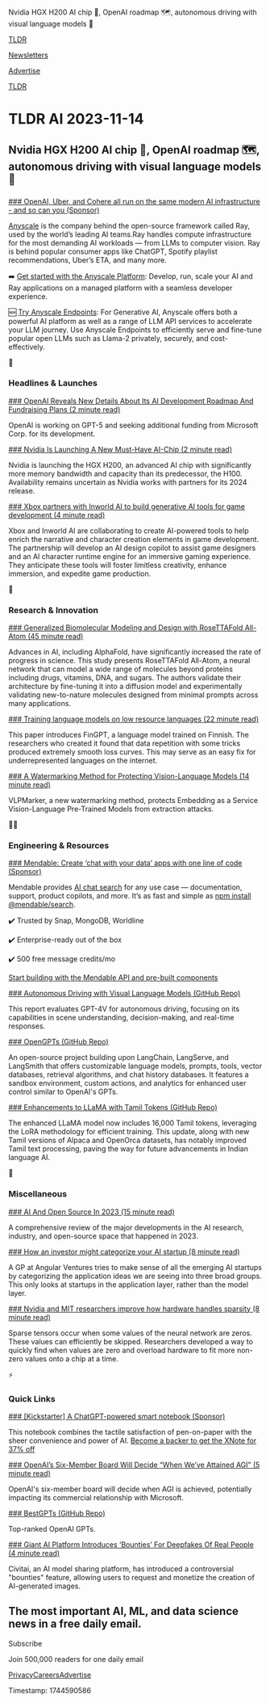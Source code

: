 Nvidia HGX H200 AI chip 💾, OpenAI roadmap 🗺️, autonomous driving with visual language models 🚗

[TLDR](/)

[Newsletters](/newsletters)

[Advertise](https://advertise.tldr.tech/)

[TLDR](/)

# TLDR AI 2023-11-14

## Nvidia HGX H200 AI chip 💾, OpenAI roadmap 🗺️, autonomous driving with visual language models 🚗

### 

[### OpenAI, Uber, and Cohere all run on the same modern AI infrastructure - and so can you (Sponsor)](https://www.anyscale.com/?utm_source=tldr&amp;utm_medium=newsletter&amp;utm_campaign=as-homepage)

[Anyscale](https://www.anyscale.com/?utm_source=tldr&utm_medium=newsletter&utm_campaign=as-homepage) is the company behind the open-source framework called Ray, used by the world’s leading AI teams.Ray handles compute infrastructure for the most demanding AI workloads — from LLMs to computer vision. Ray is behind popular consumer apps like ChatGPT, Spotify playlist recommendations, Uber’s ETA, and many more.

➡️ [Get started with the Anyscale Platform](https://www.anyscale.com/?utm_source=tldr&utm_medium=newsletter&utm_campaign=as-homepage): Develop, run, scale your AI and Ray applications on a managed platform with a seamless developer experience.

🆕 [Try Anyscale Endpoints](https://www.anyscale.com/endpoints?utm_source=tldr&utm_medium=newsletter&utm_campaign=as-endpoints): For Generative AI, Anyscale offers both a powerful AI platform as well as a range of LLM API services to accelerate your LLM journey. Use Anyscale Endpoints to efficiently serve and fine-tune popular open LLMs such as Llama-2 privately, securely, and cost-effectively.

🚀

### Headlines & Launches

[### OpenAI Reveals New Details About Its AI Development Roadmap And Fundraising Plans (2 minute read)](https://siliconangle.com/2023/11/13/openai-reveals-new-details-ai-development-roadmap-fundraising-plans/?utm_source=tldrai)

OpenAI is working on GPT-5 and seeking additional funding from Microsoft Corp. for its development.

[### Nvidia Is Launching A New Must-Have AI-Chip (2 minute read)](https://www.theverge.com/2023/11/13/23958823/nvidia-h200-ai-gpu-announced-specs-release-date?utm_source=tldrai)

Nvidia is launching the HGX H200, an advanced AI chip with significantly more memory bandwidth and capacity than its predecessor, the H100. Availability remains uncertain as Nvidia works with partners for its 2024 release.

[### Xbox partners with Inworld AI to build generative AI tools for game development (4 minute read)](https://inworld.ai/blog/xbox-partners-with-inworld-ai-to-build-generative-ai-tools-for-game-development?utm_source=tldrai)

Xbox and Inworld AI are collaborating to create AI-powered tools to help enrich the narrative and character creation elements in game development. The partnership will develop an AI design copilot to assist game designers and an AI character runtime engine for an immersive gaming experience. They anticipate these tools will foster limitless creativity, enhance immersion, and expedite game production.

🧠

### Research & Innovation

[### Generalized Biomolecular Modeling and Design with RoseTTAFold All-Atom (45 minute read)](https://www.biorxiv.org/content/10.1101/2023.10.09.561603v1?utm_source=tldrai)

Advances in AI, including AlphaFold, have significantly increased the rate of progress in science. This study presents RoseTTAFold All-Atom, a neural network that can model a wide range of molecules beyond proteins including drugs, vitamins, DNA, and sugars. The authors validate their architecture by fine-tuning it into a diffusion model and experimentally validating new-to-nature molecules designed from minimal prompts across many applications.

[### Training language models on low resource languages (22 minute read)](https://arxiv.org/abs/2311.05640?utm_source=tldrai)

This paper introduces FinGPT, a language model trained on Finnish. The researchers who created it found that data repetition with some tricks produced extremely smooth loss curves. This may serve as an easy fix for underrepresented languages on the internet.

[### A Watermarking Method for Protecting Vision-Language Models (14 minute read)](https://arxiv.org/abs/2311.05863v1?utm_source=tldrai)

VLPMarker, a new watermarking method, protects Embedding as a Service Vision-Language Pre-Trained Models from extraction attacks.

👨‍💻

### Engineering & Resources

[### Mendable: Create ‘chat with your data’ apps with one line of code (Sponsor)](https://www.mendable.ai/?utm_source=tldr-ai&amp;utm_campaign=20231114)

Mendable provides [AI chat search](https://www.mendable.ai/?utm_source=tldr-ai&utm_campaign=20231114) for any use case — documentation, support, product copilots, and more. It’s as fast and simple as [npm install @mendable/search](https://www.mendable.ai/?utm_source=tldr-ai&utm_campaign=20231114).

✔️ Trusted by Snap, MongoDB, Worldline

✔️ Enterprise-ready out of the box

✔️ 500 free message credits/mo

[Start building with the Mendable API and pre-built components](https://www.mendable.ai/?utm_source=tldr-ai&utm_campaign=20231114)

[### Autonomous Driving with Visual Language Models (GitHub Repo)](https://github.com/pjlab-adg/gpt4v-ad-exploration?utm_source=tldrai)

This report evaluates GPT-4V for autonomous driving, focusing on its capabilities in scene understanding, decision-making, and real-time responses.

[### OpenGPTs (GitHub Repo)](https://github.com/langchain-ai/opengpts?utm_source=tldrai)

An open-source project building upon LangChain, LangServe, and LangSmith that offers customizable language models, prompts, tools, vector databases, retrieval algorithms, and chat history databases. It features a sandbox environment, custom actions, and analytics for enhanced user control similar to OpenAI's GPTs.

[### Enhancements to LLaMA with Tamil Tokens (GitHub Repo)](https://github.com/abhinand5/tamil-llama?utm_source=tldrai)

The enhanced LLaMA model now includes 16,000 Tamil tokens, leveraging the LoRA methodology for efficient training. This update, along with new Tamil versions of Alpaca and OpenOrca datasets, has notably improved Tamil text processing, paving the way for future advancements in Indian language AI.

🎁

### Miscellaneous

[### AI And Open Source In 2023 (15 minute read)](https://magazine.sebastianraschka.com/p/ai-and-open-source-in-2023?utm_source=tldrai)

A comprehensive review of the major developments in the AI research, industry, and open-source space that happened in 2023.

[### How an investor might categorize your AI startup (8 minute read)](https://medium.com/angularventures/thin-and-ephemeral-vs-big-and-weak-vs-small-and-strong-53bb4b9d2bc8/?utm_source=tldrai)

A GP at Angular Ventures tries to make sense of all the emerging AI startups by categorizing the application ideas we are seeing into three broad groups. This only looks at startups in the application layer, rather than the model layer.

[### Nvidia and MIT researchers improve how hardware handles sparsity (8 minute read)](https://news.mit.edu/2023/new-techniques-efficiently-accelerate-sparse-tensors-1030?utm_source=tldrai)

Sparse tensors occur when some values of the neural network are zeros. These values can efficiently be skipped. Researchers developed a way to quickly find when values are zero and overload hardware to fit more non-zero values onto a chip at a time.

⚡️

### Quick Links

[### [Kickstarter] A ChatGPT-powered smart notebook (Sponsor)](https://www.kickstarter.com/projects/xnote/xnote-chatgpt-powered-smart-notebook/description)

This notebook combines the tactile satisfaction of pen-on-paper with the sheer convenience and power of AI. [Become a backer to get the XNote for 37% off](https://www.kickstarter.com/projects/xnote/xnote-chatgpt-powered-smart-notebook/description)

[### OpenAI’s Six-Member Board Will Decide “When We’ve Attained AGI” (5 minute read)](https://venturebeat.com/ai/openais-six-member-board-will-decide-when-weve-attained-agi/?utm_source=tldrai)

OpenAI's six-member board will decide when AGI is achieved, potentially impacting its commercial relationship with Microsoft.

[### BestGPTs (GitHub Repo)](https://github.com/AgentOps-AI/BestGPTs?utm_source=tldrai)

Top-ranked OpenAI GPTs.

[### Giant AI Platform Introduces ‘Bounties’ For Deepfakes Of Real People (4 minute read)](https://www.404media.co/giant-ai-platform-introduces-bounties-for-nonconsensual-images-of-real-people/?utm_source=tldrai)

Civitai, an AI model sharing platform, has introduced a controversial "bounties" feature, allowing users to request and monetize the creation of AI-generated images.

## The most important AI, ML, and data science news in a free daily email.

Subscribe

Join 500,000 readers for one daily email

[Privacy](/privacy)[Careers](https://jobs.ashbyhq.com/tldr.tech)[Advertise](/ai/advertise)

Timestamp: 1744590586